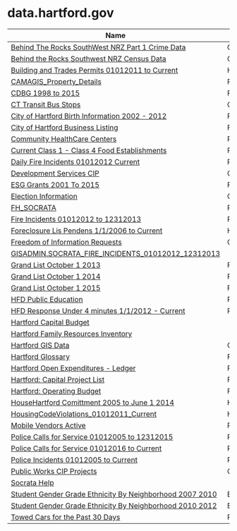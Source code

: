 # data.hartford.gov

Name | Category | Published
---- | -------- | ---------
[Behind The Rocks SouthWest NRZ Part 1 Crime Data](../datasets/gjqg-9572.md) | Community | 2015&#x2011;01&#x2011;07
[Behind the Rocks Southwest NRZ Census Data](../datasets/99t6-wshd.md) | Community | 2015&#x2011;01&#x2011;13
[Building and Trades Permits 01012011 to Current](../datasets/p2vw-4aab.md) | Housing / Development | 2016&#x2011;11&#x2011;22
[CAMAGIS_Property_Details](../datasets/uepu-9ktm.md) | Financial | 2015&#x2011;04&#x2011;27
[CDBG 1998 to 2015](../datasets/vmvf-icyf.md) | Financial | 2014&#x2011;09&#x2011;18
[CT Transit Bus Stops](../datasets/uxtm-zebz.md) | Community | 2015&#x2011;06&#x2011;02
[City of Hartford Birth Information 2002 - 2012](../datasets/cbzv-qf8c.md) | Public Health | 2014&#x2011;09&#x2011;02
[City of Hartford Business Listing](../datasets/4akt-7p7i.md) | Financial | 2015&#x2011;09&#x2011;23
[Community HealthCare Centers](../datasets/n9tp-i3k3.md) | Public Health | 2015&#x2011;06&#x2011;13
[Current Class 1 - Class 4 Food Establishments](../datasets/xkvv-76v8.md) | Public Health | 2015&#x2011;04&#x2011;27
[Daily Fire Incidents 01012012 Current](../datasets/izai-dug8.md) | Public Safety | 2015&#x2011;05&#x2011;18
[Development Services CIP](../datasets/8x6u-gfvz.md) | Community | 2015&#x2011;04&#x2011;27
[ESG Grants 2001 To 2015](../datasets/i6uz-rj2n.md) | Financial | 2014&#x2011;10&#x2011;27
[Election Information](../datasets/j7cd-7ugv.md) | Community | 2015&#x2011;11&#x2011;18
[FH_SOCRATA](../datasets/anj2-ytvy.md) | Public Safety | 2015&#x2011;07&#x2011;11
[Fire Incidents 01012012 to 12312013](../datasets/2p74-z6sq.md) | Public Safety | 2014&#x2011;04&#x2011;16
[Foreclosure Lis Pendens 1/1/2006 to Current](../datasets/fz26-vcxr.md) | Housing / Development | 2015&#x2011;06&#x2011;02
[Freedom of Information Requests](../datasets/syjv-fm5n.md) | Community | 2014&#x2011;11&#x2011;09
[GISADMIN.SOCRATA_FIRE_INCIDENTS_01012012_12312013](../datasets/rwu6-8j9d.md) |  | 2015&#x2011;06&#x2011;25
[Grand List October 1 2013](../datasets/5er3-ksug.md) | Financial | 2014&#x2011;03&#x2011;27
[Grand List October 1 2014](../datasets/xzry-nrt6.md) | Financial | 2015&#x2011;05&#x2011;05
[Grand List October 1 2015](../datasets/rc64-nptr.md) | Financial | 2016&#x2011;04&#x2011;28
[HFD Public Education](../datasets/e9py-nv9q.md) | Public Safety | 2015&#x2011;09&#x2011;11
[HFD Response Under 4 minutes 1/1/2012 - Current](../datasets/2qj6-tvch.md) | Public Safety | 2015&#x2011;09&#x2011;09
[Hartford Capital Budget](../datasets/3b7u-m8iq.md) |  | 2015&#x2011;08&#x2011;28
[Hartford Family Resources Inventory](../datasets/qu2v-7rbh.md) |  | 2015&#x2011;12&#x2011;22
[Hartford GIS Data](../datasets/9t3u-k43z.md) | Community | 2016&#x2011;09&#x2011;30
[Hartford Glossary](../datasets/r2m7-fy6r.md) | Financial | 2015&#x2011;08&#x2011;25
[Hartford Open Expenditures - Ledger](../datasets/y8at-88br.md) | Financial | 2015&#x2011;08&#x2011;25
[Hartford: Capital Project List](../datasets/ixee-zwvt.md) | Financial | 2015&#x2011;08&#x2011;28
[Hartford: Operating Budget](../datasets/c986-wrvr.md) | Financial | 2015&#x2011;03&#x2011;12
[HouseHartford Comittment 2005 to June 1 2014](../datasets/62ub-3292.md) | Housing / Development | 2014&#x2011;06&#x2011;03
[HousingCodeViolations_01012011_Current](../datasets/86ax-cfey.md) | Housing / Development | 2016&#x2011;12&#x2011;14
[Mobile Vendors Active](../datasets/gab7-hi8g.md) | Public Health | 2015&#x2011;05&#x2011;20
[Police Calls for Service 01012005 to 12312015](../datasets/675m-3vbp.md) | Public Safety | 2016&#x2011;07&#x2011;08
[Police Calls for Service 01012016 to Current](../datasets/9a5q-r34k.md) | Public Safety | 2016&#x2011;07&#x2011;29
[Police Incidents 01012005 to Current](../datasets/889t-nwfu.md) | Public Safety | 2015&#x2011;04&#x2011;27
[Public Works CIP Projects](../datasets/p5sn-aehm.md) | Community | 2015&#x2011;04&#x2011;26
[Socrata Help](../datasets/sx79-y5gc.md) |  | 2014&#x2011;04&#x2011;14
[Student Gender Grade Ethnicity By Neighborhood 2007 2010](../datasets/4yft-euy9.md) | Education/Youth/Family | 2014&#x2011;07&#x2011;28
[Student Gender Grade Ethnicity By Neighborhood 2010 2012](../datasets/trq4-age5.md) | Education/Youth/Family | 2014&#x2011;07&#x2011;29
[Towed Cars for the Past 30 Days](../datasets/hefc-wgp8.md) | Public Safety | 2015&#x2011;04&#x2011;27

